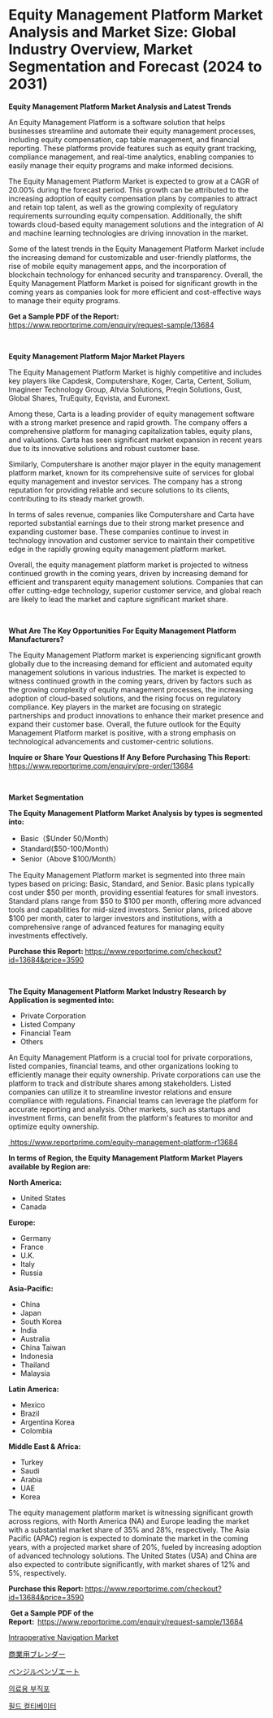 <p><h1>Equity Management Platform Market Analysis and Market Size: Global Industry Overview, Market Segmentation and Forecast (2024 to 2031)</h1></p><p><strong>Equity Management Platform Market Analysis and Latest Trends</strong></p>
<p><p>An Equity Management Platform is a software solution that helps businesses streamline and automate their equity management processes, including equity compensation, cap table management, and financial reporting. These platforms provide features such as equity grant tracking, compliance management, and real-time analytics, enabling companies to easily manage their equity programs and make informed decisions.</p><p>The Equity Management Platform Market is expected to grow at a CAGR of 20.00% during the forecast period. This growth can be attributed to the increasing adoption of equity compensation plans by companies to attract and retain top talent, as well as the growing complexity of regulatory requirements surrounding equity compensation. Additionally, the shift towards cloud-based equity management solutions and the integration of AI and machine learning technologies are driving innovation in the market.</p><p>Some of the latest trends in the Equity Management Platform Market include the increasing demand for customizable and user-friendly platforms, the rise of mobile equity management apps, and the incorporation of blockchain technology for enhanced security and transparency. Overall, the Equity Management Platform Market is poised for significant growth in the coming years as companies look for more efficient and cost-effective ways to manage their equity programs.</p></p>
<p><strong>Get a Sample PDF of the Report:&nbsp;</strong> <a href="https://www.reportprime.com/enquiry/request-sample/13684">https://www.reportprime.com/enquiry/request-sample/13684</a></p>
<p>&nbsp;</p>
<p><strong>Equity Management Platform Major Market Players</strong></p>
<p><p>The Equity Management Platform Market is highly competitive and includes key players like Capdesk, Computershare, Koger, Carta, Certent, Solium, Imagineer Technology Group, Altvia Solutions, Preqin Solutions, Gust, Global Shares, TruEquity, Eqvista, and Euronext. </p><p>Among these, Carta is a leading provider of equity management software with a strong market presence and rapid growth. The company offers a comprehensive platform for managing capitalization tables, equity plans, and valuations. Carta has seen significant market expansion in recent years due to its innovative solutions and robust customer base.</p><p>Similarly, Computershare is another major player in the equity management platform market, known for its comprehensive suite of services for global equity management and investor services. The company has a strong reputation for providing reliable and secure solutions to its clients, contributing to its steady market growth.</p><p>In terms of sales revenue, companies like Computershare and Carta have reported substantial earnings due to their strong market presence and expanding customer base. These companies continue to invest in technology innovation and customer service to maintain their competitive edge in the rapidly growing equity management platform market.</p><p>Overall, the equity management platform market is projected to witness continued growth in the coming years, driven by increasing demand for efficient and transparent equity management solutions. Companies that can offer cutting-edge technology, superior customer service, and global reach are likely to lead the market and capture significant market share.</p></p>
<p>&nbsp;</p>
<p><strong>What Are The Key Opportunities For Equity Management Platform Manufacturers?</strong></p>
<p><p>The Equity Management Platform market is experiencing significant growth globally due to the increasing demand for efficient and automated equity management solutions in various industries. The market is expected to witness continued growth in the coming years, driven by factors such as the growing complexity of equity management processes, the increasing adoption of cloud-based solutions, and the rising focus on regulatory compliance. Key players in the market are focusing on strategic partnerships and product innovations to enhance their market presence and expand their customer base. Overall, the future outlook for the Equity Management Platform market is positive, with a strong emphasis on technological advancements and customer-centric solutions.</p></p>
<p><strong>Inquire or Share Your Questions If Any Before Purchasing This Report:</strong> <a href="https://www.reportprime.com/enquiry/pre-order/13684">https://www.reportprime.com/enquiry/pre-order/13684</a></p>
<p>&nbsp;</p>
<p><strong>Market Segmentation</strong></p>
<p><strong>The Equity Management Platform Market Analysis by types is segmented into:</strong></p>
<p><ul><li>Basic（$Under 50/Month）</li><li>Standard($50-100/Month）</li><li>Senior（Above $100/Month）</li></ul></p>
<p><p>The Equity Management Platform market is segmented into three main types based on pricing: Basic, Standard, and Senior. Basic plans typically cost under $50 per month, providing essential features for small investors. Standard plans range from $50 to $100 per month, offering more advanced tools and capabilities for mid-sized investors. Senior plans, priced above $100 per month, cater to larger investors and institutions, with a comprehensive range of advanced features for managing equity investments effectively.</p></p>
<p><strong>Purchase this Report:&nbsp;</strong><a href="https://www.reportprime.com/checkout?id=13684&price=3590">https://www.reportprime.com/checkout?id=13684&price=3590</a></p>
<p>&nbsp;</p>
<p><strong>The Equity Management Platform Market Industry Research by Application is segmented into:</strong></p>
<p><ul><li>Private Corporation</li><li>Listed Company</li><li>Financial Team</li><li>Others</li></ul></p>
<p><p>An Equity Management Platform is a crucial tool for private corporations, listed companies, financial teams, and other organizations looking to efficiently manage their equity ownership. Private corporations can use the platform to track and distribute shares among stakeholders. Listed companies can utilize it to streamline investor relations and ensure compliance with regulations. Financial teams can leverage the platform for accurate reporting and analysis. Other markets, such as startups and investment firms, can benefit from the platform's features to monitor and optimize equity ownership.</p></p>
<p><a href="https://www.reportprime.com/equity-management-platform-r13684">&nbsp;https://www.reportprime.com/equity-management-platform-r13684</a></p>
<p><strong>In terms of Region, the Equity Management Platform Market Players available by Region are:</strong></p>
<p>
    <p> <strong> North America: </strong>
        <ul>
            <li>United States</li>
            <li>Canada</li>
        </ul>
        </p> 
    <p> <strong> Europe: </strong>
        <ul>
            <li>Germany</li>
            <li>France</li>
            <li>U.K.</li>
            <li>Italy</li>
            <li>Russia</li>
        </ul>
        </p> 
    <p> <strong> Asia-Pacific: </strong>
        <ul>
            <li>China</li>
            <li>Japan</li>
            <li>South Korea</li>
            <li>India</li>
            <li>Australia</li>
            <li>China Taiwan</li>
            <li>Indonesia</li>
            <li>Thailand</li>
            <li>Malaysia</li>
        </ul>
        </p> 
    <p> <strong> Latin America: </strong>
        <ul>
            <li>Mexico</li>
            <li>Brazil</li>
            <li>Argentina Korea</li>
            <li>Colombia</li>
        </ul>
        </p> 
    <p> <strong> Middle East & Africa: </strong>
        <ul>
            <li>Turkey</li>
            <li>Saudi</li>
            <li>Arabia</li>
            <li>UAE</li>
            <li>Korea</li>
        </ul>
    </p>
    </p>
<p><p>The equity management platform market is witnessing significant growth across regions, with North America (NA) and Europe leading the market with a substantial market share of 35% and 28%, respectively. The Asia Pacific (APAC) region is expected to dominate the market in the coming years, with a projected market share of 20%, fueled by increasing adoption of advanced technology solutions. The United States (USA) and China are also expected to contribute significantly, with market shares of 12% and 5%, respectively.</p></p>
<p><strong>Purchase this Report: </strong><a href="https://www.reportprime.com/checkout?id=13684&price=3590">https://www.reportprime.com/checkout?id=13684&price=3590</a></p>
<p>&nbsp;<strong>Get a Sample PDF of the Report:&nbsp;&nbsp;</strong><a href="https://www.reportprime.com/enquiry/request-sample/13684">https://www.reportprime.com/enquiry/request-sample/13684</a></p>
<p><strong></strong></p>
<p><p><a href="https://github.com/fiixsa/Market-Research-Report-List-2/blob/main/intraoperative-navigation-market.md">Intraoperative Navigation Market</a></p><p><a href="https://github.com/bucuel854722/Market-Research-Report-List-1/blob/main/766647424668.md">商業用ブレンダー</a></p><p><a href="https://medium.com/@kingmsvie/%E3%83%99%E3%83%B3%E3%82%B8%E3%83%AB%E3%83%99%E3%83%B3%E3%82%BE%E3%82%A8%E3%83%BC%E3%83%88%E5%B8%82%E5%A0%B4%E3%81%AE%E3%82%B7%E3%82%A7%E3%82%A2%E3%81%AE%E9%80%B2%E5%8C%96%E3%81%A8%E5%B8%82%E5%A0%B4%E6%88%90%E9%95%B7%E3%83%88%E3%83%AC%E3%83%B3%E3%83%892024%E5%B9%B4%E3%81%8B%E3%82%892031%E5%B9%B4%E3%81%BE%E3%81%A7-4086b96c1e0c">ベンジルベンゾエート</a></p><p><a href="https://medium.com/@justynwelch/%EC%9D%98%EB%A3%8C%EC%9A%A9-%EB%B9%84%EC%A7%81%EB%AC%BC-%EC%8B%9C%EC%9E%A5-%ED%86%B5%EC%B0%B0-%EC%8B%9C%EC%9E%A5-%EB%8F%99%ED%96%A5-%EC%84%B1%EC%9E%A5-2024%EB%85%84%EB%B6%80%ED%84%B0-2031%EB%85%84%EA%B9%8C%EC%A7%80%EC%9D%98-%EC%98%88%EC%B8%A1-4ac19e7ab31e">의료용 부직포</a></p><p><a href="https://github.com/khytkeqagplkzqvh/Market-Research-Report-List-1/blob/main/456652222700.md">필드 컬티베이터</a></p></p>